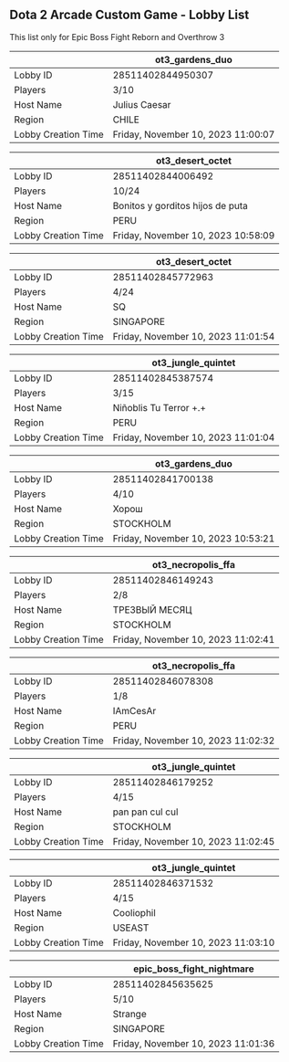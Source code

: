 ## Dota 2 Arcade Custom Game - Lobby List

This list only for Epic Boss Fight Reborn and Overthrow 3

|  | ot3_gardens_duo |
| ------ | ------ |
| Lobby ID | 28511402844950307 |
| Players | 3/10 |
| Host Name | Julius Caesar |
| Region | CHILE |
| Lobby Creation Time | Friday, November 10, 2023 11:00:07 |


|  | ot3_desert_octet |
| ------ | ------ |
| Lobby ID | 28511402844006492 |
| Players | 10/24 |
| Host Name | Bonitos y gorditos hijos de puta |
| Region | PERU |
| Lobby Creation Time | Friday, November 10, 2023 10:58:09 |


|  | ot3_desert_octet |
| ------ | ------ |
| Lobby ID | 28511402845772963 |
| Players | 4/24 |
| Host Name | SQ |
| Region | SINGAPORE |
| Lobby Creation Time | Friday, November 10, 2023 11:01:54 |


|  | ot3_jungle_quintet |
| ------ | ------ |
| Lobby ID | 28511402845387574 |
| Players | 3/15 |
| Host Name | Niñoblis Tu Terror +.+ |
| Region | PERU |
| Lobby Creation Time | Friday, November 10, 2023 11:01:04 |


|  | ot3_gardens_duo |
| ------ | ------ |
| Lobby ID | 28511402841700138 |
| Players | 4/10 |
| Host Name | Хорош |
| Region | STOCKHOLM |
| Lobby Creation Time | Friday, November 10, 2023 10:53:21 |


|  | ot3_necropolis_ffa |
| ------ | ------ |
| Lobby ID | 28511402846149243 |
| Players | 2/8 |
| Host Name | ТРЕЗВЫЙ МЕСЯЦ |
| Region | STOCKHOLM |
| Lobby Creation Time | Friday, November 10, 2023 11:02:41 |


|  | ot3_necropolis_ffa |
| ------ | ------ |
| Lobby ID | 28511402846078308 |
| Players | 1/8 |
| Host Name | IAmCesAr |
| Region | PERU |
| Lobby Creation Time | Friday, November 10, 2023 11:02:32 |


|  | ot3_jungle_quintet |
| ------ | ------ |
| Lobby ID | 28511402846179252 |
| Players | 4/15 |
| Host Name | pan pan cul cul |
| Region | STOCKHOLM |
| Lobby Creation Time | Friday, November 10, 2023 11:02:45 |


|  | ot3_jungle_quintet |
| ------ | ------ |
| Lobby ID | 28511402846371532 |
| Players | 4/15 |
| Host Name | Cooliophil |
| Region | USEAST |
| Lobby Creation Time | Friday, November 10, 2023 11:03:10 |


|  | epic_boss_fight_nightmare |
| ------ | ------ |
| Lobby ID | 28511402845635625 |
| Players | 5/10 |
| Host Name | Strange |
| Region | SINGAPORE |
| Lobby Creation Time | Friday, November 10, 2023 11:01:36 |


